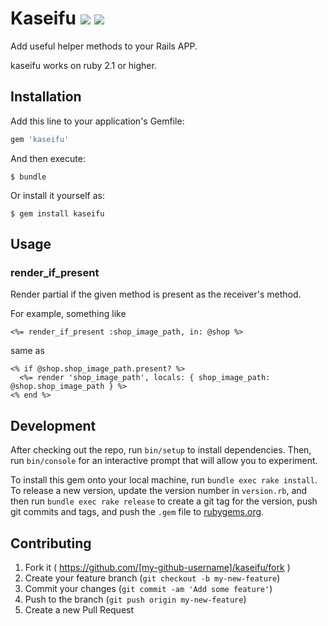 # Kaseifu [<img src="https://travis-ci.org/TakiTake/kaseifu.svg"/>](http://travis-ci.org/TakiTake/kaseifu) [<img src="https://img.shields.io/codeclimate/github/TakiTake/kaseifu.svg" />](https://codeclimate.com/github/TakiTake/kaseifu)

Add useful helper methods to your Rails APP.

kaseifu works on ruby 2.1 or higher.

## Installation

Add this line to your application's Gemfile:

```ruby
gem 'kaseifu'
```

And then execute:

    $ bundle

Or install it yourself as:

    $ gem install kaseifu

## Usage

### render\_if\_present

Render partial if the given method is present as the receiver's method.

For example, something like

```erb
<%= render_if_present :shop_image_path, in: @shop %>
```

same as

```erb
<% if @shop.shop_image_path.present? %>
  <%= render 'shop_image_path', locals: { shop_image_path: @shop.shop_image_path } %>
<% end %>
```

## Development

After checking out the repo, run `bin/setup` to install dependencies. Then, run `bin/console` for an interactive prompt that will allow you to experiment.

To install this gem onto your local machine, run `bundle exec rake install`. To release a new version, update the version number in `version.rb`, and then run `bundle exec rake release` to create a git tag for the version, push git commits and tags, and push the `.gem` file to [rubygems.org](https://rubygems.org).

## Contributing

1. Fork it ( https://github.com/[my-github-username]/kaseifu/fork )
2. Create your feature branch (`git checkout -b my-new-feature`)
3. Commit your changes (`git commit -am 'Add some feature'`)
4. Push to the branch (`git push origin my-new-feature`)
5. Create a new Pull Request
